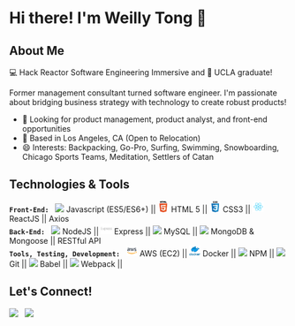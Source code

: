# Hi there! I'm Weilly Tong 👋

## About Me
:computer: Hack Reactor Software Engineering Immersive and :bear: UCLA graduate!

Former management consultant turned software engineer. I'm passionate about bridging business strategy with technology to create robust products!


- :telescope: Looking for product management, product analyst, and front-end opportunities
- :round_pushpin: Based in Los Angeles, CA (Open to Relocation)
- :smile: Interests: Backpacking, Go-Pro, Surfing, Swimming, Snowboarding, Chicago Sports Teams, Meditation, Settlers of Catan

## Technologies & Tools
__``` Front-End: ```__ &nbsp;
 <img height="15" src="https://cdn.iconscout.com/icon/free/png-512/javascript-2752148-2284965.png"> Javascript (ES5/ES6+) || <img height="20" src="https://raw.githubusercontent.com/github/explore/80688e429a7d4ef2fca1e82350fe8e3517d3494d/topics/html/html.png"> HTML 5 || <img height="20" src="https://raw.githubusercontent.com/github/explore/80688e429a7d4ef2fca1e82350fe8e3517d3494d/topics/css/css.png"> CSS3 || <img height="20" src="https://raw.githubusercontent.com/github/explore/80688e429a7d4ef2fca1e82350fe8e3517d3494d/topics/react/react.png"> ReactJS || Axios
<br />
__``` Back-End: ```__ &nbsp;
 <img height="20" src="https://cdn.iconscout.com/icon/free/png-512/node-js-1174925.png"> NodeJS || <img height="20" src="https://raw.githubusercontent.com/github/explore/80688e429a7d4ef2fca1e82350fe8e3517d3494d/topics/express/express.png"> Express || <img height="20" src="https://styles.redditmedia.com/t5_2qm6k/styles/communityIcon_dhjr6guc03x51.png?width=256&s=3e825b7205c7f497d4695028e358d26ee359f84b"> MySQL || <img height="20" src="https://img.icons8.com/color/452/mongodb.png"> MongoDB & Mongoose || RESTful API
 <br />
__``` Tools, Testing, Development: ```__ &nbsp;
<img height="20" src="https://raw.githubusercontent.com/github/explore/80688e429a7d4ef2fca1e82350fe8e3517d3494d/topics/aws/aws.png"> AWS (EC2) ||
  <img height="20" src="https://raw.githubusercontent.com/github/explore/80688e429a7d4ef2fca1e82350fe8e3517d3494d/topics/docker/docker.png"> Docker ||
  <img height="20" src="https://iconape.com/wp-content/files/xf/83668/svg/npm-2.svg"> NPM ||
  <img height="20" src="https://upload.wikimedia.org/wikipedia/commons/thumb/3/3f/Git_icon.svg/1024px-Git_icon.svg.png"> Git ||
  <img height="20" src="https://user-images.githubusercontent.com/3025322/87547253-bf050400-c6a2-11ea-950a-280311bc6cc8.png"> Babel ||
  <img height="20" src="https://cdn.iconscout.com/icon/free/png-512/webpack-1-1174980.png"> Webpack ||


## Let's Connect! ###
<img height="22" src="https://img.shields.io/badge/Email-weillydtong@gmail.com-blue?endpoint&style=social&logo=minutemailer" > &nbsp; <img height="22" src="https://img.shields.io/badge/LinkedIn-weillytong-blue?endpoint&style=social&logo=linkedin&link=https://www.linkedin.com/in/weilly-tong/&link=https://www.linkedin.com/in/weilly-tong/" >
<!-------



<!--
**weillytong/weillytong** is a ✨ _special_ ✨ repository because its `README.md` (this file) appears on your GitHub profile.

Here are some ideas to get you started:

- 🔭 I’m currently working on ...
- 🌱 I’m currently learning ...
- 👯 I’m looking to collaborate on ...
- 🤔 I’m looking for help with ...
- 💬 Ask me about ...
- 📫 How to reach me: ...
- 😄 Pronouns: ...
- ⚡ Fun fact: ...
-->
